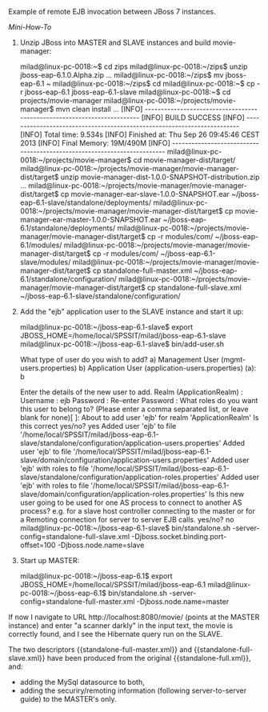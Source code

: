 Example of remote EJB invocation between JBoss 7 instances.

*Mini-How-To*

1. Unzip JBoss into MASTER and SLAVE instances and build movie-manager:

    milad@linux-pc-0018:~$ cd zips
    milad@linux-pc-0018:~/zips$ unzip jboss-eap-6.1.0.Alpha.zip
    ...
    milad@linux-pc-0018:~/zips$ mv jboss-eap-6.1 ~
    milad@linux-pc-0018:~/zips$ cd
    milad@linux-pc-0018:~$ cp -r jboss-eap-6.1 jboss-eap-6.1-slave
    milad@linux-pc-0018:~$ cd projects/movie-manager
    milad@linux-pc-0018:~/projects/movie-manager$ mvn clean install
    ...
    [INFO] ------------------------------------------------------------------------
    [INFO] BUILD SUCCESS
    [INFO] ------------------------------------------------------------------------
    [INFO] Total time: 9.534s
    [INFO] Finished at: Thu Sep 26 09:45:46 CEST 2013
    [INFO] Final Memory: 19M/490M
    [INFO] ------------------------------------------------------------------------
    milad@linux-pc-0018:~/projects/movie-manager$ cd movie-manager-dist/target/
    milad@linux-pc-0018:~/projects/movie-manager/movie-manager-dist/target$ unzip movie-manager-dist-1.0.0-SNAPSHOT-distribution.zip
    ...
    milad@linux-pc-0018:~/projects/movie-manager/movie-manager-dist/target$ cp movie-manager-ear-slave-1.0.0-SNAPSHOT.ear ~/jboss-eap-6.1-slave/standalone/deployments/
    milad@linux-pc-0018:~/projects/movie-manager/movie-manager-dist/target$ cp movie-manager-ear-master-1.0.0-SNAPSHOT.ear ~/jboss-eap-6.1/standalone/deployments/
    milad@linux-pc-0018:~/projects/movie-manager/movie-manager-dist/target$ cp -r modules/com/ ~/jboss-eap-6.1/modules/
    milad@linux-pc-0018:~/projects/movie-manager/movie-manager-dist/target$ cp -r modules/com/ ~/jboss-eap-6.1-slave/modules/
    milad@linux-pc-0018:~/projects/movie-manager/movie-manager-dist/target$ cp standalone-full-master.xml ~/jboss-eap-6.1/standalone/configuration/
    milad@linux-pc-0018:~/projects/movie-manager/movie-manager-dist/target$ cp standalone-full-slave.xml ~/jboss-eap-6.1-slave/standalone/configuration/

2. Add the "ejb" application user to the SLAVE instance and start it up:

    milad@linux-pc-0018:~/jboss-eap-6.1-slave$ export JBOSS_HOME=/home/local/SPSSIT/milad/jboss-eap-6.1-slave
    milad@linux-pc-0018:~/jboss-eap-6.1-slave$ bin/add-user.sh

    What type of user do you wish to add? 
     a) Management User (mgmt-users.properties) 
     b) Application User (application-users.properties)
    (a): b

    Enter the details of the new user to add.
    Realm (ApplicationRealm) : 
    Username : ejb
    Password : 
    Re-enter Password : 
    What roles do you want this user to belong to? (Please enter a comma separated list, or leave blank for none)[  ]: 
    About to add user 'ejb' for realm 'ApplicationRealm'
    Is this correct yes/no? yes
    Added user 'ejb' to file '/home/local/SPSSIT/milad/jboss-eap-6.1-slave/standalone/configuration/application-users.properties'
    Added user 'ejb' to file '/home/local/SPSSIT/milad/jboss-eap-6.1-slave/domain/configuration/application-users.properties'
    Added user 'ejb' with roles  to file '/home/local/SPSSIT/milad/jboss-eap-6.1-slave/standalone/configuration/application-roles.properties'
    Added user 'ejb' with roles  to file '/home/local/SPSSIT/milad/jboss-eap-6.1-slave/domain/configuration/application-roles.properties'
    Is this new user going to be used for one AS process to connect to another AS process? 
    e.g. for a slave host controller connecting to the master or for a Remoting connection for server to server EJB calls.
    yes/no? no
    milad@linux-pc-0018:~/jboss-eap-6.1-slave$ bin/standalone.sh -server-config=standalone-full-slave.xml -Djboss.socket.binding.port-offset=100 -Djboss.node.name=slave

3. Start up MASTER:

    milad@linux-pc-0018:~/jboss-eap-6.1$ export JBOSS_HOME=/home/local/SPSSIT/milad/jboss-eap-6.1
    milad@linux-pc-0018:~/jboss-eap-6.1$ bin/standalone.sh -server-config=standalone-full-master.xml -Djboss.node.name=master

If now I navigate to URL http://localhost:8080/movie/ (points at the MASTER instance) and enter "a scanner darkly" in the input text, the movie is correctly found, and I see the Hibernate query run on the SLAVE.

The two descriptors {{standalone-full-master.xml}} and {{standalone-full-slave.xml}} have been produced from the original {{standalone-full.xml}}, and:
- adding the MySql datasource to both,
- adding the securiry/remoting information (following server-to-server guide) to the MASTER's only.
